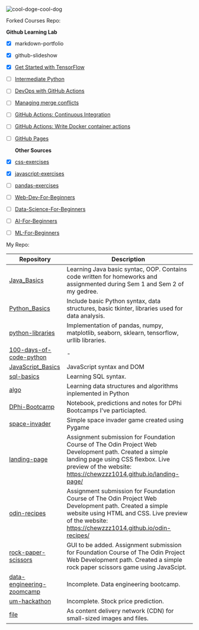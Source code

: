 ![cool-doge-cool-dog](https://user-images.githubusercontent.com/92832451/167088966-46348f75-d3dd-47df-883b-ccbf91c7aac9.gif)

Forked Courses Repo:

   **Github Learning Lab**
 - [x] markdown-portfolio 
 - [x] github-slideshow
 - [x] [Get Started with TensorFlow](https://github.com/chewzzz1014/TensorFlow-Pokemon-Course)
 - [ ] [Intermediate Python](https://github.com/chewzzz1014/intermediate-python-course)
 - [ ] [DevOps with GitHub Actions](https://lab.github.com/githubtraining/github-actions:-hello-world)
 - [ ] [Managing merge conflicts](https://github.com/chewzzz1014/merge-conflicts)
 - [ ] [GitHub Actions: Continuous Integration](https://github.com/chewzzz1014/github-actions-for-ci)
- [ ] [GitHub Actions: Write Docker container actions](https://github.com/chewzzz1014/write-docker-actions)
- [ ] [GitHub Pages](https://github.com/chewzzz1014/github-pages-with-jekyll)
 
 
   **Other Sources**
 - [x] [css-exercises](https://github.com/chewzzz1014/css-exercises) 
 - [x] [javascript-exercises](https://github.com/chewzzz1014/javascript-exercises) 
 - [ ] [pandas-exercises](https://github.com/chewzzz1014/pandas_exercises)
 - [ ] [Web-Dev-For-Beginners](https://github.com/chewzzz1014/Web-Dev-For-Beginners) 
 - [ ] [Data-Science-For-Beginners](https://github.com/chewzzz1014/Data-Science-For-Beginners) 
 - [ ] [AI-For-Beginners](https://github.com/chewzzz1014/AI-For-Beginners) 
 - [ ] [ML-For-Beginners](https://github.com/chewzzz1014/ML-For-Beginners)

 
 My Repo:
 
 | Repository | Description |
 |-------|--------|
 | [Java_Basics](https://github.com/chewzzz1014/Java_Basics) | Learning Java basic syntac, OOP. Contains code written for homeworks and assignmented during Sem 1 and Sem 2 of my gedree.|
 | [Python_Basics](https://github.com/chewzzz1014/Python_Basics) |Include basic Python syntax, data structures, basic tkinter, libraries used for data analysis. |
 | [python-libraries](https://github.com/chewzzz1014/python-libraries)| Implementation of pandas, numpy, matplotlib, seaborn, sklearn, tensorflow, urllib libraries.|
 | [100-days-of-code-python](https://github.com/chewzzz1014/100-days-of-code-python.git)|-|
 | [JavaScript_Basics](https://github.com/chewzzz1014/JavaScript_Basics)|JavaScript syntax and DOM|
 | [sql-basics](https://github.com/chewzzz1014/sql-basics)|Learning SQL syntax. |
 | [algo](https://github.com/chewzzz1014/algo)| Learning data structures and algorithms inplemented in Python |
 | [DPhi-Bootcamp](https://github.com/chewzzz1014/DPhi-Bootcamp) | Notebook, predictions and notes for DPhi Bootcamps I've particiapted. |
 | [space-invader](https://github.com/chewzzz1014/space-invader) | Simple space invader game created using Pygame |
 | [landing-page](https://github.com/chewzzz1014/landing-page) | Assignment submission for Foundation Course of The Odin Project Web Development path. Created a simple landing page using CSS flexbox. Live preview of the website: https://chewzzz1014.github.io/landing-page/ |
 | [odin-recipes](https://github.com/chewzzz1014/odin-recipes)| Assignment submission for Foundation Course of The Odin Project Web Development path. Created a simple website using HTML and CSS. Live preview of the website: https://chewzzz1014.github.io/odin-recipes/ |
 | [rock-paper-scissors](https://github.com/chewzzz1014/rock-paper-scissors)| GUI to be added. Assignment submission for Foundation Course of The Odin Project Web Development path. Created a simple rock paper scissors game using JavaScipt. |
 | [data-engineering-zoomcamp](https://github.com/chewzzz1014/data-engineering-zoomcamp)| Incomplete. Data engineering bootcamp. |
 | [um-hackathon](https://github.com/chewzzz1014/um-hackathon) | Incomplete. Stock price prediction.|
 | [file](https://github.com/chewzzz1014/file) | As content delivery network (CDN) for small-sized images and files. |
       
 




